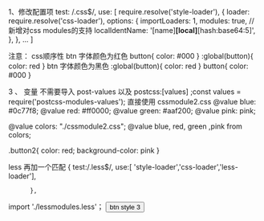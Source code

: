 1、修改配置项
 test: /\.css$/,
            use: [
              require.resolve('style-loader'),
              {
                loader: require.resolve('css-loader'),
                options: {
                  importLoaders: 1,
                  modules: true,   // 新增对css modules的支持
                  localIdentName: '[name]__[local]__[hash:base64:5]', 
                },
              },
              ...
              ]

注意： css顺序性
btn 字体颜色为红色 
button{
    color: #000
}
:global(button){
    color: red
}
btn 字体颜色为黑色 
:global(button){
    color: red
}
button{
    color: #000
}

3 、 变量   不需要导入 post-values 以及 postcss:[values]  ;const values = require('postcss-modules-values');
直接使用   cssmodule2.css
@value blue: #0c77f8;
@value red: #ff0000;
@value green: #aaf200;
@value pink: pink;

@value colors: "./cssmodule2.css";
@value blue, red, green ,pink from colors;

.button2{
    color: red;
    background-color: pink
}





less
再加一个匹配
          {
            test:/\.less$/,
            use:[ 'style-loader','css-loader','less-loader'],
            
          },

import './lessmodules.less'；
<button className='button3'> btn style 3</button>  